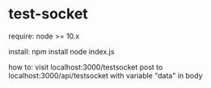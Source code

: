 # test-socket
require:
node >= 10.x 

install:
npm install
node index.js

how to:
visit localhost:3000/testsocket
post to localhost:3000/api/testsocket with variable "data" in body